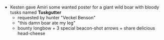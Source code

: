 - Kesten gave Amiri some wanted poster for a giant wild boar with bloody tusks named **Tuskgutter**
	- requested by hunter "Veckel Benson"
	- "this damn boar ate my leg"
	- bounty longbow + 3 special beacon-shot arrows + share delicious head-cheese